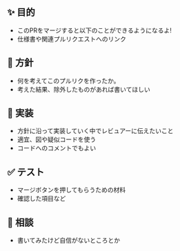 ## :sparkles: 目的

 * このPRをマージすると以下のことができるようになるよ!
 * 仕様書や関連プルリクエストへのリンク

## :muscle: 方針

 * 何を考えてこのプルリクを作ったか。
 * 考えた結果、除外したものがあれば書いてほしい

## :wrench: 実装

 * 方針に沿って実装していく中でレビュアーに伝えたいこと
 * 適宜、図や疑似コードを使う
 * コードへのコメントでもよい

## :white_check_mark: テスト

 * マージボタンを押してもらうための材料
 * 確認した項目など

## :speech_balloon: 相談

 * 書いてみたけど自信がないところとか
